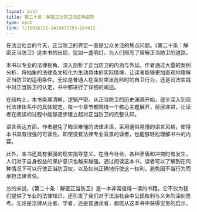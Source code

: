 ```yaml
---
layout: post
title: 第二十条：解密正当防卫的正确姿势
type: epub
link: f/10036152-1419471293-2ef412
---
```


在法治社会的今天，正当防卫的界定一直是公众关注的焦点问题。《第二十条：解密正当防卫》这本书的出现，犹如一盏明灯，为人们照亮了理解正当防卫的道路。

本书以专业的法律视角，深入剖析了正当防卫的内涵与外延。作者通过大量的案例分析，将抽象的法律条文转化为生动具体的实际情境，让读者能够更加直观地理解正当防卫的适用条件。无论是普通人在面对突发危险时的自卫行为，还是司法实践中对正当防卫的认定，书中都进行了详细的阐述。

在结构上，本书条理清晰，逻辑严密。从正当防卫的历史渊源开始，逐步深入到现代法律体系中的具体规定。每一个章节都围绕一个核心主题展开，层层递进，让读者在阅读的过程中能够逐步建立起对正当防卫的完整认知。

语言表达方面，作者避免了晦涩难懂的法律术语，采用通俗易懂的语言风格，使得本书具有很强的可读性。即使没有法律专业背景的读者，也能够轻松理解书中的内容。

此外，本书还具有很强的现实指导意义。在当今社会，各种矛盾和冲突时有发生，人们对于自身权益的保护意识也越来越强。通过阅读这本书，读者可以了解到在何种情况下可以行使正当防卫权，以及如何正确地行使这一权利，避免因不当行为而承担法律责任。

总的来说，《第二十条：解密正当防卫》是一本非常值得一读的书籍。它不仅为我们提供了专业的法律知识，还引发了我们对于法治社会中公民权利与义务的深刻思考。无论是法律从业者、学者，还是普通读者，都能从这本书中获得宝贵的启示。